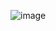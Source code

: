 ![image](https://github.com/swarnavopramanik/Smart-Voice-Controlled-Wheelchair-/assets/105142693/3918cab5-e41d-4939-991a-9ddd2145d78e)
